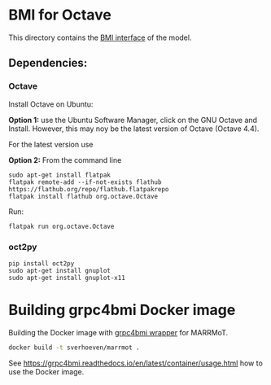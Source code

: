 # BMI for Octave

This directory contains the [BMI interface](https://bmi-spec.readthedocs.io) of the model.

## Dependencies:

### Octave

Install Octave on Ubuntu:

**Option 1:** use the Ubuntu Software Manager, click on the GNU Octave and Install.
However, this may noy be the latest version of Octave (Octave 4.4).

For the latest version use

**Option 2:** From the command line
``` 
sudo apt-get install flatpak
flatpak remote-add --if-not-exists flathub https://flathub.org/repo/flathub.flatpakrepo
flatpak install flathub org.octave.Octave
```
Run:
``` 
flatpak run org.octave.Octave
```

### oct2py

```
pip install oct2py
sudo apt-get install gnuplot
sudo apt-get install gnuplot-x11
```


# Building grpc4bmi Docker image

Building the Docker image with [grpc4bmi wrapper](https://grpc4bmi.readthedocs.io) for MARRMoT.

```bash
docker build -t sverhoeven/marrmot .
```

See https://grpc4bmi.readthedocs.io/en/latest/container/usage.html how to use the Docker image.

